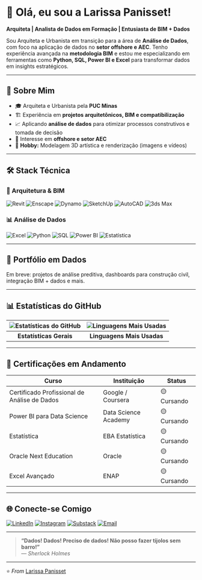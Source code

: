 # 👋 Olá, eu sou a Larissa Panisset!


**Arquiteta | Analista de Dados em Formação | Entusiasta de BIM + Dados**


Sou Arquiteta e Urbanista em transição para a área de **Análise de Dados**, com foco na aplicação de dados no **setor offshore e AEC**. Tenho experiência avançada na **metodologia BIM** e estou me especializando em ferramentas como **Python, SQL, Power BI e Excel** para transformar dados em insights estratégicos.


---


## 🚀 Sobre Mim


- 🎓 Arquiteta e Urbanista pela **PUC Minas**
- 🏗️ Experiência em **projetos arquitetônicos, BIM e compatibilização**
- 📈 Aplicando **análise de dados** para otimizar processos construtivos e tomada de decisão
- 🌊 Interesse em **offshore e setor AEC**
- 🎨 **Hobby:** Modelagem 3D artística e renderização (imagens e vídeos)

---


## 🛠️ Stack Técnica


### 📐 Arquitetura & BIM
![Revit](https://img.shields.io/badge/Revit-Avançado-FF6B6B?style=flat&logo=autodesk)
![Enscape](https://img.shields.io/badge/Enscape-Avançado-00C7B1?style=flat)
![Dynamo](https://img.shields.io/badge/Dynamo-Intermediário-FFA500?style=flat)
![SketchUp](https://img.shields.io/badge/SketchUp-Intermediário-005F9E?style=flat&logo=sketchup)
![AutoCAD](https://img.shields.io/badge/AutoCAD-Básico-003399?style=flat&logo=autodesk)
![3ds Max](https://img.shields.io/badge/3ds_Max-Básico-2D7DBA?style=flat&logo=3dsmax)

### 📊 Análise de Dados
![Excel](https://img.shields.io/badge/Excel-Intermediário-217346?style=flat&logo=microsoftexcel)
![Python](https://img.shields.io/badge/Python-Intermediário-3776AB?style=flat&logo=python)
![SQL](https://img.shields.io/badge/SQL-Cursando-336791?style=flat&logo=postgresql)
![Power BI](https://img.shields.io/badge/Power_BI-Cursando-F2C811?style=flat&logo=powerbi)
![Estatística](https://img.shields.io/badge/Estatística-Cursando-008080?style=flat)


---


## 📂 Portfólio em Dados


Em breve: projetos de análise preditiva, dashboards para construção civil, integração BIM + dados e mais.


---


## 📊 Estatísticas do GitHub


<div align="center">
  
| ![Estatísticas do GitHub](https://github-readme-stats.vercel.app/api?username=LarissaPanisset&show_icons=true&theme=radical&count_private=true&hide=prs,issues&custom_title=Estatísticas%20do%20GitHub&card_width=400) | ![Linguagens Mais Usadas](https://github-readme-stats.vercel.app/api/top-langs/?username=LarissaPanisset&layout=compact&theme=radical&langs_count=6&size_weight=0.5&count_weight=0.5&card_width=400&hide=php,ruby,shell) |
|:-:|:-:|
| **Estatísticas Gerais** | **Linguagens Mais Usadas** |

</div>


---


## 📜 Certificações em Andamento


| Curso | Instituição | Status |
|-------|-------------|--------|
| Certificado Profissional de Análise de Dados | Google / Coursera | 🟡 Cursando |
| Power BI para Data Science | Data Science Academy | 🟡 Cursando |
| Estatística | EBA Estatística| 🟡 Cursando |
| Oracle Next Education | Oracle | 🟡 Cursando |
| Excel Avançado | ENAP | 🟡 Cursando |


---


## 🌐 Conecte-se Comigo


[![LinkedIn](https://img.shields.io/badge/LinkedIn-Larissa_Panisset-0077B5?style=flat&logo=linkedin)](https://linkedin.com/in/seu-linkedin)
[![Instagram](https://img.shields.io/badge/Instagram-@larissapps-E4405F?style=flat&logo=instagram)](https://www.instagram.com/larissapps/?next=%2F)
[![Substack](https://img.shields.io/badge/Substack-Assine_meu_newsletter-FF6719?style=flat&logo=substack)](https://seuusuario.substack.com) [![Email](https://img.shields.io/badge/Email-panisset.larissa@gmail.com-D14836?style=flat&logo=gmail)](mailto:panisset.larissa@gmail.com)




---


> **“Dados! Dados! Preciso de dados! Não posso fazer tijolos sem barro!”**  
> — *Sherlock Holmes*


---


⭐️ *From* [Larissa Panisset](https://github.com/LarissaPanisset)


